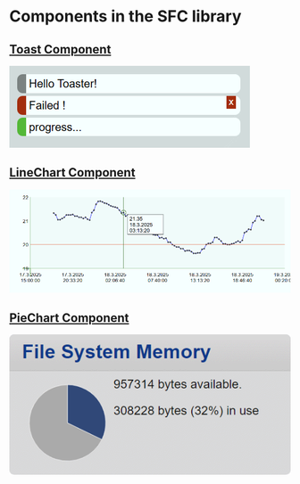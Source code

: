 # Components in the SFC library


## [Toast Component](u-toast.md)

![Toast Messages](u-toast.png)


## [LineChart Component](u-linechart.md)

![Line Chart Example](u-linechart.png)


## [PieChart Component](u-piechart.md)

![Pie Chart Example](u-piechart.png)
